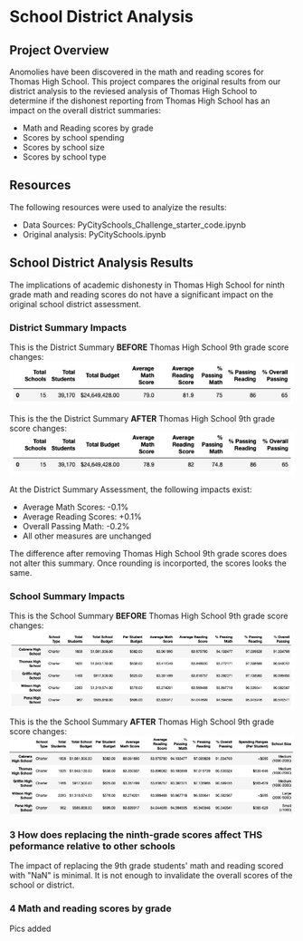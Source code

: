 # School District Analysis

## Project Overview
Anomolies have been discovered in the math and reading scores for Thomas High School. This project compares the original results from our district analysis to the reviesed analysis of Thomas High School to determine if the dishonest reporting from Thomas High School has an impact on the overall district summaries:

* Math and Reading scores by grade
* Scores by school spending
* Scores by school size
* Scores by school type

## Resources
The following resources were used to analyize the results:
* Data Sources: PyCitySchools_Challenge_starter_code.ipynb
* Original analysis: PyCitySchools.ipynb


## School District Analysis Results
The implications of academic dishonesty in Thomas High School for ninth grade math and reading scores do not have a significant impact on the original school district assessment. 

### District Summary Impacts
This is the District Summary **BEFORE** Thomas High School 9th grade score changes:
![District_Summary_Original.png](Resources/District_Summary_Original.png)

This is the the District Summary **AFTER** Thomas High School 9th grade score changes:
![District_Summary_Revised.png](Resources/District_Summary_Revised.png)

At the District Summary Assessment, the following impacts exist:
* Average Math Scores: -0.1%
* Average Reading Scores: +0.1%
* Overall Passing Math: -0.2%
* All other measures are unchanged

The difference after removing Thomas High School 9th grade scores does not alter this summary. Once rounding is incorported, the scores looks the same.

### School Summary Impacts
This is the School Summary **BEFORE** Thomas High School 9th grade score changes:
![School_Summary_Original.png](Resources/School_Summary_Original.png)

This is the the School Summary **AFTER** Thomas High School 9th grade score changes:
![School_Summary_Revised.png](Resources/School_Summary_Revised.png)


### 3 How does replacing the ninth-grade scores affect THS peformance relative to other schools
The impact of replacing the 9th grade students' math and reading scored with "NaN" is minimal. It is not enough to invalidate the overall scores of the school or district.

### 4 Math and reading scores by grade
Pics added

